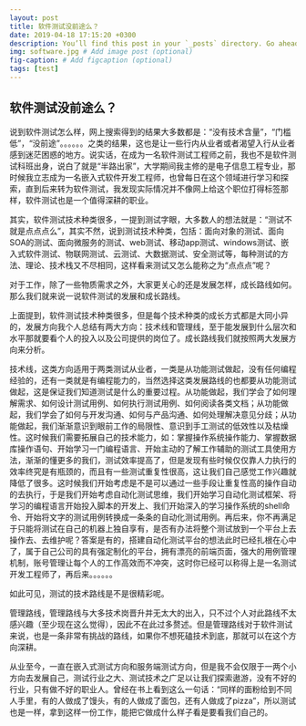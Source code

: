 ```yaml
---
layout: post
title: 软件测试没前途么？
date: 2019-04-18 17:15:20 +0300
description: You’ll find this post in your `_posts` directory. Go ahead and edit it and re-build the site to see your changes. # Add post description (optional)
img: software.jpg # Add image post (optional)
fig-caption: # Add figcaption (optional)
tags: [test]
---
```

## 软件测试没前途么？


说到软件测试怎么样，网上搜索得到的结果大多数都是：“没有技术含量”，“门槛低”，“没前途”。。。。。。之类的结果，这也是让一些行内从业者或者渴望入行从业者感到迷茫困惑的地方。说实话，在成为一名软件测试工程师之前，我也不是软件测试科班出身，说白了就是“半路出家”，大学期间我主修的是电子信息工程专业，那时候我立志成为一名嵌入式软件开发工程师，也曾每日在这个领域进行学习和探索，直到后来转为软件测试，我发现实际情况并不像网上给这个职位打得标签那样，软件测试也是一个值得深耕的职业。

其实，软件测试技术种类很多，一提到测试字眼，大多数人的想法就是：“测试不就是点点点么”，其实不然，说到测试技术种类，包括：面向对象的测试、面向SOA的测试、面向微服务的测试、web测试、移动app测试、windows测试、嵌入式软件测试、物联网测试、云测试、大数据测试、安全测试等，每种测试的方法、理论、技术栈又不尽相同，这样看来测试又怎么能称之为“点点点”呢？

对于工作，除了一些物质需求之外，大家更关心的还是发展怎样，成长路线如何。那么我们就来说一说软件测试的发展和成长路线。

上面提到，软件测试技术种类很多，但是每个技术种类的成长方式都是大同小异的，发展方向我个人总结有两大方向：技术线和管理线，至于能发展到什么层次和水平那就要看个人的投入以及公司提供的岗位了。成长路线我们就按照两大发展方向来分析。

技术线，这类方向适用于两类测试从业者，一类是从功能测试做起，没有任何编程经验的，还有一类就是有编程能力的，当然选择这类发展路线的也都要从功能测试做起，这是保证我们知道测试是什么的重要过程。从功能做起，我们学会了如何理解需求、如何设计测试用例、如何执行测试用例、如何阅读各类文档；从功能做起，我们学会了如何与开发沟通、如何与产品沟通、如何处理解决意见分歧；从功能做起，我们渐渐意识到眼前工作的局限性、意识到手工测试的低效性以及枯燥性。这时候我们需要拓展自己的技术能力，如：掌握操作系统操作能力、掌握数据库操作语句、开始学习一门编程语言、开始主动的了解工作辅助的测试工具使用方法，渐渐的懂更多的我们，测试效率提高了，但是发现有些时候仅仅靠人力执行的效率终究是有瓶颈的，而且有一些测试重复性很高，这让我们自己感觉工作兴趣就降低了很多。这时候我们开始考虑是不是可以通过一些手段让重复性高的操作自动的去执行，于是我们开始考虑自动化测试思维，我们开始学习自动化测试框架、将学习的编程语言开始投入脚本的开发上、我们开始深入的学习操作系统的shell命令、开始将文字的测试用例转换成一条条的自动化测试用例。再后来，你不再满足于只能将测试在自己的机器上独自享有，是否有办法将整个测试放到一个平台上去操作去、去维护呢？答案是有的，搭建自动化测试平台的想法此时已经扎根在心中了，属于自己公司的具有强定制化的平台，拥有漂亮的前端页面，强大的用例管理机制，账号管理让每个人的工作高效而不冲突，这时你已经可以称得上是一名测试开发工程师了，再后来。。。。。。

如此可见，测试的技术路线是不是很精彩呢。

管理路线，管理路线与大多技术岗晋升并无太大的出入，只不过个人对此路线不太感兴趣（至少现在这么觉得），因此不在此过多赘述。但是管理路线对于软件测试来说，也是一条非常有挑战的路线，如果你不想死磕技术到底，那就可以在这个方向深耕。

从业至今，一直在嵌入式测试方向和服务端测试方向，但是我不会仅限于一两个小方向去发展自己，测试行业之大、测试技术之广足以让我们探索遨游，没有不好的行业，只有做不好的职业人。曾经在书上看到这么一句话：“同样的面粉给到不同人手里，有的人做成了馒头，有的人做成了面包，还有人做成了pizza”，所以测试也是一样，拿到这样一份工作，能把它做成什么样子看是要看我们自己的。



